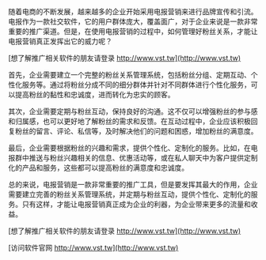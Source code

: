 随着电商的不断发展，越来越多的企业开始采用电报营销来进行品牌宣传和引流。电报作为一款社交软件，它的用户群体庞大，覆盖面广，对于企业来说是一款非常重要的推广渠道。但是，在使用电报营销的过程中，如何管理好粉丝关系，才能让电报营销真正发挥出它的威力呢？

[想了解推广相关软件的朋友请登录 http://www.vst.tw](http://www.vst.tw)

首先，企业需要建立一个完整的粉丝关系管理系统，包括粉丝分组、定期互动、个性化服务等。通过将粉丝分成不同的细分群体并针对不同群体进行个性化服务，可以提高粉丝的黏性和忠诚度，进而转化为忠实的顾客。

其次，企业需要定期与粉丝互动，保持良好的沟通。这不仅可以增强粉丝的参与感和归属感，也可以更好地了解粉丝的需求和反馈。在互动过程中，企业应该积极回复粉丝的留言、评论、私信等，及时解决他们的问题和困惑，增加粉丝的满意度。

最后，企业需要根据粉丝的兴趣和需求，提供个性化、定制化的服务。比如，在电报群中推送与粉丝兴趣相关的信息、优惠活动等，或在私人聊天中为客户提供定制化的产品和服务，这些都可以提高粉丝的满意度和忠诚度。

总的来说，电报营销是一款非常重要的推广工具，但是要发挥其最大的作用，企业需要建立完善的粉丝关系管理系统，并定期与粉丝互动，提供个性化、定制化的服务。只有这样，才能让电报营销真正成为企业的利器，为企业带来更多的流量和收益。

[想了解推广相关软件的朋友请登录 http://www.vst.tw](http://www.vst.tw)


[访问软件官网 http://www.vst.tw](http://www.vst.tw)
